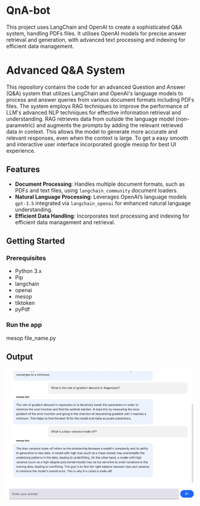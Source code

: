 # QnA-bot
This project uses LangChain and OpenAI to create a sophisticated Q&amp;A system, handling PDFs files. It utilises OpenAI models for precise answer retrieval and generation, with advanced text processing and indexing for efficient data management.

# Advanced Q&A System

This repository contains the code for an advanced Question and Answer (Q&A) system that utilizes LangChain and OpenAI's language models to process and answer queries from various document formats including PDFs files. 
The system employs RAG techniques to improve the performance of LLM's advanced NLP techniques for effective information retrieval and understanding. RAG retrieves data from outside the language model (non-parametric) and augments the prompts by adding the relevant retrieved data in context. This allows the model to generate more accurate and relevant responses, even when the context is large. To get a easy smooth and interactive user interface incorporated google mesop for best UI experience.

## Features

- **Document Processing**: Handles multiple document formats, such as PDFs and text files, using `langchain_community` document loaders.
- **Natural Language Processing**: Leverages OpenAI’s language models `gpt-3.5` integrated via `langchain_openai` for enhanced natural language understanding.
- **Efficient Data Handling**: Incorporates text processing and indexing for efficient data management and retrieval.

## Getting Started

### Prerequisites

- Python 3.x
- Pip
- langchain
- openai
- mesop
- tiktoken
- pyPdf


### Run the app
 mesop file_name.py

## Output
![alt text](imgs/bot-img.png)